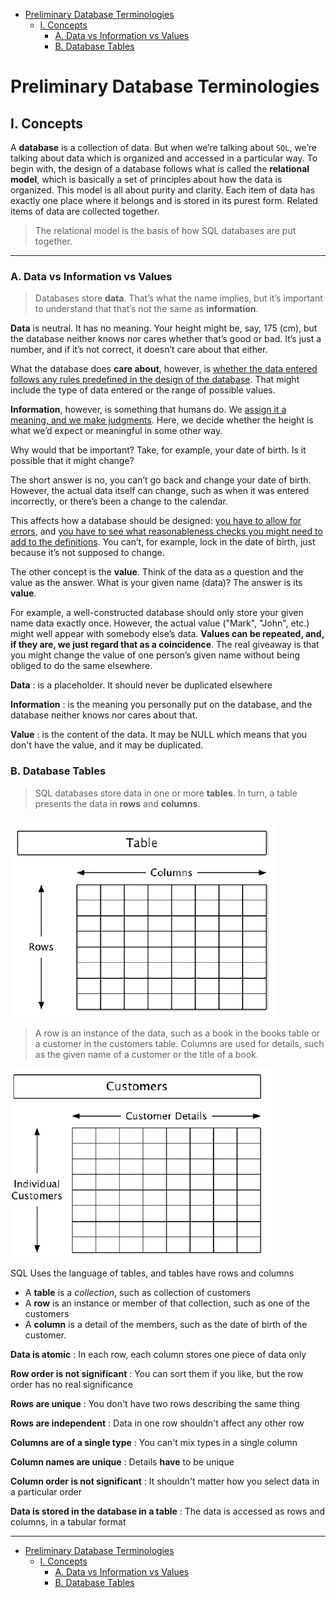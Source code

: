 - [Preliminary Database Terminologies](#preliminary-database-terminologies)
  - [I.  Concepts](#i--concepts)
    - [A. Data vs Information vs Values](#a-data-vs-information-vs-values)
    - [B. Database Tables](#b-database-tables)


# Preliminary Database Terminologies

## I.  Concepts

A **database** is a collection of data. But when we’re talking about `SQL`, we’re talking about data which is organized and accessed in a particular way. To begin with, the design of a database follows what is called the **relational model**, which is basically a set of principles about how the data is organized. This model is all about purity and clarity. Each item of data has exactly one place where it belongs and is stored in its purest form. Related items of data are collected together.

> The relational model is the basis of how SQL databases are put together.

---

### A. Data vs Information vs Values

> Databases store **data**. That’s what the name implies, but it’s important to understand that that’s not the same as **information**.

**Data** is neutral. It has no meaning. Your height might be, say, 175 (cm), but the database neither knows nor cares whether that’s good or bad. It’s just a number, and if it’s not correct, it doesn’t care about that either.

What the database does **care about**, however, is [whether the data entered follows any rules predefined in the design of the database](). That might include the type of data entered or the range of possible values.

**Information**, however, is something that humans do. We [assign it a meaning, and we make judgments](). Here, we decide whether the height is what we’d expect or meaningful in some other way.

Why would that be important? Take, for example, your date of birth. Is it possible that it might change?

The short answer is no, you can’t go back and change your date of birth. However, the actual data itself can change, such as when it was entered incorrectly, or there’s been a change to the calendar.

This affects how a database should be designed: [you have to allow for errors](), and [you have to see what reasonableness checks you might need to add to the definitions](). You can’t, for example, lock in the date of birth, just because it’s not supposed to change.

The other concept is the **value**. Think of the data as a question and the value as the answer. What is your given name (data)? The answer is its **value**.

For example, a well-constructed database should only store your given name data exactly once. However, the actual value ("Mark", "John", etc.) might well appear with somebody else’s data. **Values can be repeated, and, if they are, we just regard that as a coincidence**. The real giveaway is that you might change the value of one person’s given name without being obliged to do the same elsewhere.

**Data**
: is a placeholder. It should never be duplicated elsewhere

**Information**
: is the meaning you personally put on the database, and the database neither knows nor cares about that.

**Value**
: is the content of the data. It may be NULL which means that you don't have the value, and it may be duplicated.

### B. Database Tables

> SQL databases store data in one or more **tables**. In turn, a table presents the data in **rows** and **columns**.

![Table](images/table.png)

> A row is an instance of the data, such as a book in the books table or a customer in the customers table. Columns are used for details, such as the given name of a customer or the title of a book.

![Database Table](images/dbTable.png)

SQL Uses the language of tables, and tables have rows and columns

* A **table** is a *collection*, such as collection of customers
* A **row** is an instance or member of that collection, such as one of the customers
* A **column** is a detail of the members, such as the date of birth of the customer.

**Data is atomic**
: In each row, each column stores one piece of data only

**Row order is not significant**
: You can sort them if you like, but the row order has no real significance

**Rows are unique**
: You don't have two rows describing the same thing

**Rows are independent**
: Data in one row shouldn't affect any other row

**Columns are of a single type**
: You can't mix types in a single column

**Column names are unique**
: Details **have** to be unique

**Column order is not significant**
: It shouldn't matter how you select data in a particular order

**Data is stored in the database in a table**
: The data is accessed as rows and columns, in a tabular format

---
<!-- @import "[TOC]" {cmd="toc" depthFrom=1 depthTo=6 orderedList=false} -->

<!-- code_chunk_output -->

- [Preliminary Database Terminologies](#preliminary-database-terminologies)
  - [I.  Concepts](#i--concepts)
    - [A. Data vs Information vs Values](#a-data-vs-information-vs-values)
    - [B. Database Tables](#b-database-tables)

<!-- /code_chunk_output -->

